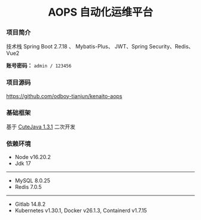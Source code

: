 <h1 style="text-align: center">AOPS 自动化运维平台</h1>

### 项目简介

技术栈 Spring Boot 2.7.18 、 Mybatis-Plus、 JWT、Spring Security、Redis、Vue2

**账号密码：** `admin / 123456`

### 项目源码

https://github.com/odboy-tianjun/kenaito-aops

### 基础框架

基于 [CuteJava 1.3.1](https://github.com/odboy-tianjun/cutejava) 二次开发

### 依赖环境

- Node v16.20.2
- Jdk 17
---
- MySQL 8.0.25
- Redis 7.0.5
---
- Gitlab 14.8.2
- Kubernetes v1.30.1, Docker v26.1.3, Containerd v1.7.15

